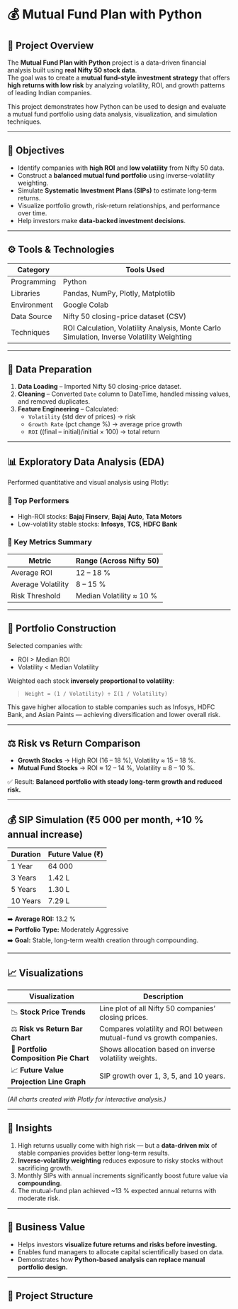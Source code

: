 # 💰 Mutual Fund Plan with Python

## 📘 Project Overview
The **Mutual Fund Plan with Python** project is a data-driven financial analysis built using **real Nifty 50 stock data**.  
The goal was to create a **mutual fund–style investment strategy** that offers **high returns with low risk** by analyzing volatility, ROI, and growth patterns of leading Indian companies.

This project demonstrates how Python can be used to design and evaluate a mutual fund portfolio using data analysis, visualization, and simulation techniques.

---

## 🎯 Objectives
- Identify companies with **high ROI** and **low volatility** from Nifty 50 data.  
- Construct a **balanced mutual fund portfolio** using inverse-volatility weighting.  
- Simulate **Systematic Investment Plans (SIPs)** to estimate long-term returns.  
- Visualize portfolio growth, risk-return relationships, and performance over time.  
- Help investors make **data-backed investment decisions**.

---

## ⚙️ Tools & Technologies
| Category | Tools Used |
|-----------|------------|
| Programming | Python |
| Libraries | Pandas, NumPy, Plotly, Matplotlib |
| Environment | Google Colab |
| Data Source | Nifty 50 closing-price dataset (CSV) |
| Techniques | ROI Calculation, Volatility Analysis, Monte Carlo Simulation, Inverse Volatility Weighting |

---

## 🧹 Data Preparation
1. **Data Loading** – Imported Nifty 50 closing-price dataset.  
2. **Cleaning** – Converted `Date` column to DateTime, handled missing values, and removed duplicates.  
3. **Feature Engineering** – Calculated:
   - `Volatility` (std dev of prices) → risk  
   - `Growth Rate` (pct change %) → average price growth  
   - `ROI` ((final – initial)/initial × 100) → total return  

---

## 📊 Exploratory Data Analysis (EDA)
Performed quantitative and visual analysis using Plotly:

### 🔹 Top Performers
- High-ROI stocks: **Bajaj Finserv**, **Bajaj Auto**, **Tata Motors**  
- Low-volatility stable stocks: **Infosys**, **TCS**, **HDFC Bank**

### 🔹 Key Metrics Summary
| Metric | Range (Across Nifty 50) |
|--------|--------------------------|
| Average ROI | 12 – 18 % |
| Average Volatility | 8 – 15 % |
| Risk Threshold | Median Volatility ≈ 10 % |

---

## 💼 Portfolio Construction
Selected companies with:
- ROI > Median ROI  
- Volatility < Median Volatility  

Weighted each stock **inversely proportional to volatility**:  
> `Weight = (1 / Volatility) ÷ Σ(1 / Volatility)`

This gave higher allocation to stable companies such as Infosys, HDFC Bank, and Asian Paints — achieving diversification and lower overall risk.

---

## ⚖️ Risk vs Return Comparison
- **Growth Stocks** → High ROI (16 – 18 %), Volatility ≈ 15 – 18 %.  
- **Mutual Fund Stocks** → ROI ≈ 12 – 14 %, Volatility ≈ 8 – 10 %.  

✅ Result: **Balanced portfolio with steady long-term growth and reduced risk.**

---

## 💰 SIP Simulation (₹5 000 per month, +10 % annual increase)
| Duration | Future Value (₹) |
|-----------|-----------------|
| 1 Year |    64 000 |
| 3 Years | 1.42 L |
| 5 Years | 1.30 L |
| 10 Years | 7.29 L |

➡️ **Average ROI:** 13.2 %  
➡️ **Portfolio Type:** Moderately Aggressive  
➡️ **Goal:** Stable, long-term wealth creation through compounding.

---

## 📈 Visualizations
| Visualization | Description |
|----------------|-------------|
| 📉 **Stock Price Trends** | Line plot of all Nifty 50 companies’ closing prices. |
| ⚖️ **Risk vs Return Bar Chart** | Compares volatility and ROI between mutual-fund vs growth companies. |
| 🥧 **Portfolio Composition Pie Chart** | Shows allocation based on inverse volatility weights. |
| 📈 **Future Value Projection Line Graph** | SIP growth over 1, 3, 5, and 10 years. |

*(All charts created with Plotly for interactive analysis.)*

---

## 🧠 Insights
1. High returns usually come with high risk — but a **data-driven mix** of stable companies provides better long-term results.  
2. **Inverse-volatility weighting** reduces exposure to risky stocks without sacrificing growth.  
3. Monthly SIPs with annual increments significantly boost future value via **compounding**.  
4. The mutual-fund plan achieved ~13 % expected annual returns with moderate risk.

---

## 🧩 Business Value
- Helps investors **visualize future returns and risks before investing.**  
- Enables fund managers to allocate capital scientifically based on data.  
- Demonstrates how **Python-based analysis can replace manual portfolio design.**

---

## 📂 Project Structure

